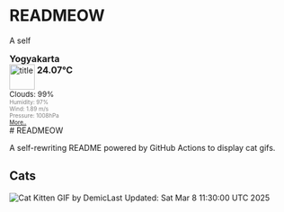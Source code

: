 # READMEOW

A self
<!DOCTYPE html>
<html lang="en">
<head>
  <meta charset="utf-8">
  <meta name="keywords" content="weather, world, openweathermap, weather, layer" />
  <meta name="description" content="A layer with current weather conditions in cities for world wide" />
  <meta name="domain" content="openweathermap.org" />
  <meta http-equiv="pragma" content="no-cache" />
  <meta http-equiv="Expires" content="-1" />
</head>
<body>
  <div style="font-size: medium; font-weight: bold; margin-bottom: 0px;">Yogyakarta</div>
  <div style="float: left; width: 130px;">
    <div style="display: block; clear: left;">
      <div style="float: left;" title="Titel">
        <img height="45" width="45" style="border: medium none; width: 45px; height: 45px; background: url(&quot;http://openweathermap.org/img/w/10n.png&quot;) repeat scroll 0% 0% transparent;" alt="title" src="http://openweathermap.org/images/transparent.png"/>
      </div>
      <div style="float: left;">
        <div style="display: block; clear: left; font-size: medium; font-weight: bold; padding: 0pt 3pt;" title="Current Temperature">24.07°C</div>
        <div style="display: block; width: 85px; overflow: visible;"></div>
      </div>
    </div>
    <div style="display: block; clear: left; font-size: small;">Clouds: 99%</div>
    <div style="display: block; clear: left; color: gray; font-size: x-small;" >Humidity: 97%</div>
    <div style="display: block; clear: left; color: gray; font-size: x-small;" >Wind: 1.89 m/s</div>
    <div style="display: block; clear: left; color: gray; font-size: x-small;" >Pressure: 1008hPa</div>
  </div>
  <div style="display: block; clear: left; color: gray; font-size: x-small;">
    <a href="http://openweathermap.org/city/1621177?utm_source=openweathermap&utm_medium=widget&utm_campaign=html_old" target="_blank">More..</a>
  </div>
  
</body>
</html>
# READMEOW

A self-rewriting README powered by GitHub Actions to display cat gifs.

## Cats

![Cat Kitten GIF by Demic](https://media0.giphy.com/media/v1.Y2lkPTlhY2QwMmRhcmY0emZmbDRzYjR4eGppbmk2anh2ZThlbjB2enppejY3dTN6cDFtdCZlcD12MV9naWZzX3NlYXJjaCZjdD1n/3oriO0OEd9QIDdllqo/200.gif)Last Updated: Sat Mar  8 11:30:00 UTC 2025
